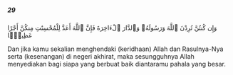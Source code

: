 ##### 29

<span class="ayah">وَإِن كُنتُنَّ تُرِدْنَ ٱللَّهَ وَرَسُولَهُۥ وَٱلدَّارَ ٱلْءَاخِرَةَ فَإِنَّ ٱللَّهَ أَعَدَّ لِلْمُحْسِنَٰتِ مِنكُنَّ أَجْرًا عَظِيمًۭا</span>

<span class="ayah_translation">Dan jika kamu sekalian menghendaki (keridhaan) Allah dan Rasulnya-Nya serta (kesenangan) di negeri akhirat, maka sesungguhnya Allah menyediakan bagi siapa yang berbuat baik diantaramu pahala yang besar.</span>
